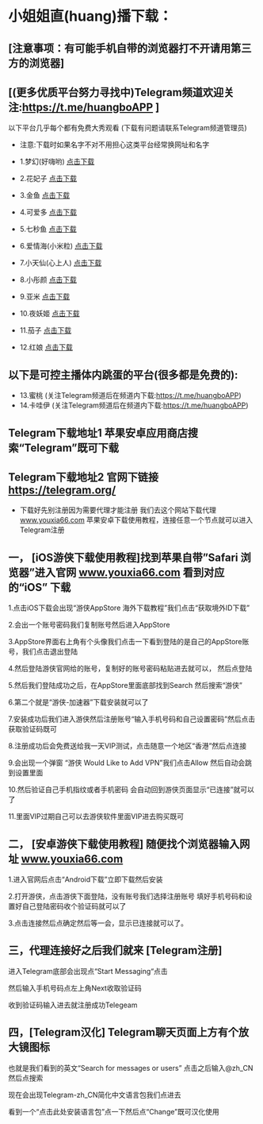 小姐姐直(huang)播下载：
=======

[注意事项：有可能手机自带的浏览器打不开请用第三方的浏览器]
--------------- 

[(更多优质平台努力寻找中)Telegram频道欢迎关注:https://t.me/huangboAPP ]
----------

以下平台几乎每个都有免费大秀观看 (下载有问题请联系Telegram频道管理员)  

* 注意:下载时如果名字不对不用担心这类平台经常换网址和名字

* 1.梦幻(好嗨哟) [点击下载](http://hhy2.generalpage.xyz/index.html?topuserid=2245833)  
* 2.花妃子 [点击下载](http://f.xt9981.com/u/1500721)  
* 3.金鱼 [点击下载](http://opsh.kakagw.com/index.html?topuserid=1189435)  
* 4.可爱多 [点击下载](https://caihuyi.com/test.php?pid=711922)  
* 5.七秒鱼 [点击下载](http://1.yqtui1.com/u/2614636)  
* 6.爱情海(小米粒) [点击下载](https://ewt.xyz/wx0o.html)  
* 7.小天仙(心上人) [点击下载](https://euy.xyz/1gynl.html)  
* 8.小彤颜 [点击下载](http://xty.34549.cn/268132)  
* 9.亚米 [点击下载](http://ym.cndamai.xyz/index.html?topuserid=2693435)  
* 10.夜妖姬 [点击下载](https://dis.18c70.cn/app.php/OA==/5gmx)  
* 11.茄子 [点击下载](https://h5.caihongpuzi.com/share/index_dawn.html?puid=PUID2020618185)  
* 12.红娘 [点击下载](http://fenfareg.xzdz2.cn?key=1774195)   

以下是可控主播体内跳蛋的平台(很多都是免费的):
------  

* 13.蜜桃 (关注Telegram频道后在频道内下载:https://t.me/huangboAPP)  
* 14.卡哇伊 (关注Telegram频道后在频道内下载:https://t.me/huangboAPP)  


Telegram下载地址1 苹果安卓应用商店搜索“Telegram”既可下载  
------
Telegram下载地址2 官网下链接 https://telegram.org/  
------  
  * 下载好先别注册因为需要代理才能注册 我们去这个网站下载代理 www.youxia66.com 苹果安卓下载使用教程，连接任意一个节点就可以进入Telegram注册   
  
一， [iOS游侠下载使用教程]找到苹果自带”Safari 浏览器”进入官网 www.youxia66.com 看到对应的“iOS” 下载
-----
1.点击iOS下载会出现“游侠AppStore 海外下载教程”我们点击“获取境外ID下载”


2.会出一个账号密码我们复制账号然后进入AppStore

3.AppStore界面右上角有个头像我们点击一下看到登陆的是自己的AppStore账号，我们点击退出登陆

4.然后登陆游侠官网给的账号，复制好的账号密码粘贴进去就可以， 然后点登陆

5.然后我们登陆成功之后，在AppStore里面底部找到Search 然后搜索“游侠”

6.第二个就是“游侠-加速器”下载安装就可以了

7.安装成功后我们进入游侠然后注册账号“输入手机号码和自己设置密码”然后点击获取验证码既可

8.注册成功后会免费送给我一天VIP测试，点击随意一个地区“香港”然后点连接

9.会出现一个弹窗 “游侠 Would Like to Add VPN”我们点击Allow 然后自动会跳到设置里面

10.然后验证自己手机指纹或者手机密码 会自动回到游侠页面显示“已连接”就可以了

11.里面VIP过期自己可以去游侠软件里面VIP进去购买既可

二， [安卓游侠下载使用教程] 随便找个浏览器输入网址 www.youxia66.com
-------
1.进入官网后点击“Android下载”立即下载然后安装

2.打开游侠，点击游侠下面登陆，没有账号我们选择注册账号 填好手机号码和设置好自己登陆密码收个验证码就可以了

3.点击连接然后点确定然后等一会，显示已连接就可以了。

三，代理连接好之后我们就来 [Telegram注册]
------
进入Telegram底部会出现点“Start Messaging“点击

然后输入手机号码点左上角Next收取验证码

收到验证码输入进去就注册成功Telegeam

四，[Telegram汉化] Telegram聊天页面上方有个放大镜图标
------
也就是我们看到的英文“Search for messages or users” 点击之后输入@zh_CN然后点搜索

现在会出现Telegram-zh_CN简化中文语言包我们点进去

看到一个“点击此处安装语言包”点一下然后点“Change”既可汉化使用




